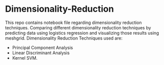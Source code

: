 # Dimensionality-Reduction
This repo contains notebook file regarding dimensionality reduction techniques.
Comparing different dimensionality reduction techniques by predicting data using logistics regression and visualizing those results using meshgrid.
Dimensionality Reduction Techniques used are:
* Principal Component Analysis
* Linear Discriminant Analysis
* Kernel SVM.
